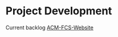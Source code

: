 # Project Development

Current backlog [ACM-FCS-Website](https://github.com/orgs/acm-fsc/projects/3)
